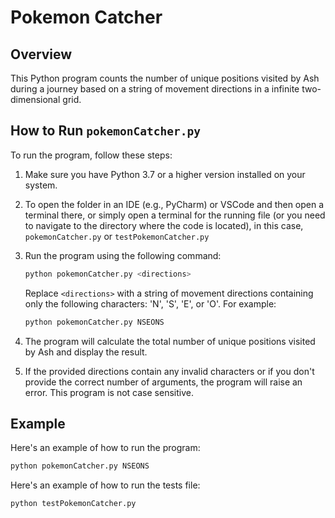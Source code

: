 # Pokemon Catcher

## Overview

This Python program counts the number of unique positions visited by Ash during a journey based on a string of movement directions in a infinite two-dimensional grid.

## How to Run `pokemonCatcher.py`

To run the program, follow these steps:

1. Make sure you have Python 3.7 or a higher version installed on your system.

2. To open the folder in an IDE (e.g., PyCharm) or VSCode and then open a terminal there, or simply open a terminal for the running file (or you need to navigate to the directory where the code is located), in this case, `pokemonCatcher.py` or `testPokemonCatcher.py`

3. Run the program using the following command:

    ```bash
    python pokemonCatcher.py <directions>
    ```

   Replace `<directions>` with a string of movement directions containing only the following characters: 'N', 'S', 'E', or 'O'. For example:

    ```bash
    python pokemonCatcher.py NSEONS
    ```

4. The program will calculate the total number of unique positions visited by Ash and display the result.

5. If the provided directions contain any invalid characters or if you don't provide the correct number of arguments, the program will raise an error. This program is not case sensitive.



## Example

Here's an example of how to run the program:

```bash
python pokemonCatcher.py NSEONS
```
Here's an example of how to run the tests file:

```bash
python testPokemonCatcher.py
```

